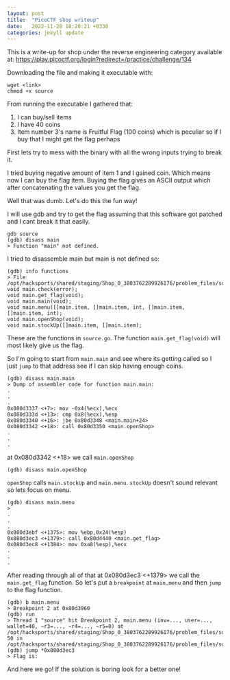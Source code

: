 ```yaml
---
layout: post
title:  "PicoCTF shop writeup"
date:   2022-11-28 18:20:21 +0330
categories: jekyll update
---
```


This is a write-up for shop under the reverse engineering category available at:
https://play.picoctf.org/login?redirect=/practice/challenge/134

Downloading the file and making it executable with:
```
wget <link>
chmod +x source
```
From running the executable I gathered that:
1. I can buy/sell items
2. I have 40 coins
3. Item number 3's name is Fruitful Flag (100 coins) which is peculiar so if I buy that I might get the flag perhaps

First lets try to mess with the binary with all the wrong inputs trying to break it.

I tried buying negative amount of item 1 and I gained coin. Which means now I can buy the flag item. Buying the flag gives an ASCII output which after concatenating the values you get the flag.

Well that was dumb. Let's do this the fun way!

I will use gdb and try to get the flag assuming that this software got patched and I cant break it that easily.

```
gdb source
(gdb) disass main
> Function "main" not defined.
```
I tried to disassemble main but main is not defined so:

```
(gdb) info functions
> File /opt/hacksports/shared/staging/Shop_0_3803762289926176/problem_files/source.go:
void main.check(error);
void main.get_flag(void);
void main.main(void);
void main.menu([]main.item, []main.item, int, []main.item, []main.item, int);
void main.openShop(void);
void main.stockUp([]main.item, []main.item);
```
These are the functions in `source.go`.
The function `main.get_flag(void)` will most likely give us the flag.

So I'm going to start from `main.main` and see where its getting called so I just `jump` to that address see if I can skip having enough coins.

```
(gdb) disass main.main
> Dump of assembler code for function main.main:
.
.
.
0x080d3337 <+7>: mov -0x4(%ecx),%ecx
0x080d333d <+13>: cmp 0x8(%ecx),%esp
0x080d3340 <+16>: jbe 0x80d3348 <main.main+24>
0x080d3342 <+18>: call 0x80d3350 <main.openShop>
.
.
.

```
at 0x080d3342 <+18> we call `main.openShop`
```
(gdb) disass main.openShop
```
`openShop` calls `main.stockUp` and `main.menu`. `stockUp` doesn't sound relevant so lets focus on menu.
```
(gdb) disass main.menu
>
.
.
.
0x080d3ebf <+1375>: mov %ebp,0x24(%esp)
0x080d3ec3 <+1379>: call 0x80d4440 <main.get_flag>
0x080d3ec8 <+1384>: mov 0xa8(%esp),%ecx
.
.
.
```
After reading through all of that at 0x080d3ec3 <+1379> we call the `main.get_flag` function.
So let's put a `breakpoint` at `main.menu` and then `jump` to the flag function.
```
(gdb) b main.menu
> Breakpoint 2 at 0x80d3960
(gdb) run
> Thread 1 "source" hit Breakpoint 2, main.menu (inv=..., user=..., wallet=40, ~r3=..., ~r4=..., ~r5=0) at /opt/hacksports/shared/staging/Shop_0_3803762289926176/problem_files/source.go:50
50 in /opt/hacksports/shared/staging/Shop_0_3803762289926176/problem_files/source.go
(gdb) jump *0x080d3ec3
> Flag is:
```
And here we go! If the solution is boring look for a better one!